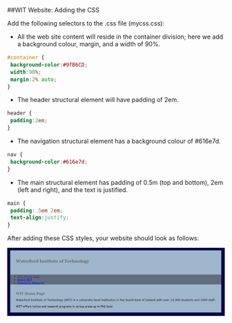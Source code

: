 ##WIT Website: Adding the CSS

Add the following selectors to the .css file (mycss.css):

- All the web site content will reside in the container division; here we add a background colour, margin, and a width of 90%.
```css
#container {
 background-color:#9fB6CD;
 width:90%;
 margin:2% auto;
}
```

- The header structural element will have padding of 2em.
```css
header {
 padding:2em;
}
```

- The navigation structural element has a background colour of #616e7d.
```css
nav {
 background-color:#616e7d;
}
```

- The main structural element has padding of 0.5m (top and bottom), 2em (left and right), and the text is justified.
```css
main {
 padding:.5em 2em;
 text-align:justify;
}
```

After adding these CSS styles, your website should look as follows:

![](./img/step2.png)

